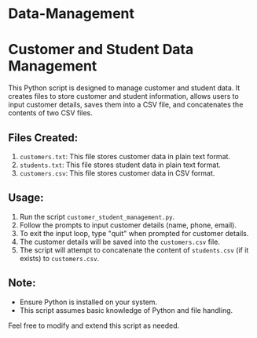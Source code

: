 # Data-Management
# Customer and Student Data Management

This Python script is designed to manage customer and student data. It creates files to store customer and student information, allows users to input customer details, saves them into a CSV file, and concatenates the contents of two CSV files.

## Files Created:

1. `customers.txt`: This file stores customer data in plain text format.
2. `students.txt`: This file stores student data in plain text format.
3. `customers.csv`: This file stores customer data in CSV format.

## Usage:

1. Run the script `customer_student_management.py`.
2. Follow the prompts to input customer details (name, phone, email).
3. To exit the input loop, type "quit" when prompted for customer details.
4. The customer details will be saved into the `customers.csv` file.
5. The script will attempt to concatenate the content of `students.csv` (if it exists) to `customers.csv`.

## Note:

- Ensure Python is installed on your system.
- This script assumes basic knowledge of Python and file handling.

Feel free to modify and extend this script as needed.
